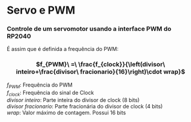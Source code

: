 # Servo e PWM

### Controle de um servomotor usando a interface PWM do RP2040

É assim que é definida a frequência do PWM:

<h3 align=center> 

$f_{PWM}\ =\ \frac{f_{clock}}{\left(divisor\ inteiro+\frac{divisor\ fracionario}{16}\right)\cdot wrap}$ 

</h3>

$f_{PWM}$: Frequência do PWM<br>
$f_{clock}$: Frequência do sinal de Clock<br>
$divisor\ inteiro$: Parte inteira do divisor de clock (8 bits)<br>
$divisor\ fracionario$: Parte fracionária do divisor de clock (4 bits)<br>
$wrap$: Valor máximo de contagem. Possui 16 bits